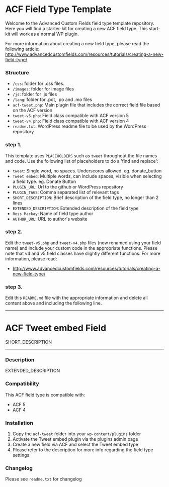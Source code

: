 # ACF Field Type Template

Welcome to the Advanced Custom Fields field type template repository.
Here you will find a starter-kit for creating a new ACF field type. This start-kit will work as a normal WP plugin.

For more information about creating a new field type, please read the following article:
http://www.advancedcustomfields.com/resources/tutorials/creating-a-new-field-type/

### Structure

* `/css`:  folder for .css files.
* `/images`: folder for image files
* `/js`: folder for .js files
* `/lang`: folder for .pot, .po and .mo files
* `acf-tweet.php`: Main plugin file that includes the correct field file based on the ACF version
* `tweet-v5.php`: Field class compatible with ACF version 5
* `tweet-v4.php`: Field class compatible with ACF version 4
* `readme.txt`: WordPress readme file to be used by the WordPress repository

### step 1.

This template uses `PLACEHOLDERS` such as `tweet` throughout the file names and code. Use the following list of placeholders to do a 'find and replace':

* `tweet`: Single word, no spaces. Underscores allowed. eg. donate_button
* `Tweet embed`: Multiple words, can include spaces, visible when selecting a field type. eg. Donate Button
* `PLUGIN_URL`: Url to the github or WordPress repository
* `PLUGIN_TAGS`: Comma separated list of relevant tags
* `SHORT_DESCRIPTION`: Brief description of the field type, no longer than 2 lines
* `EXTENDED_DESCRIPTION`: Extended description of the field type
* `Ross Mackay`: Name of field type author
* `AUTHOR_URL`: URL to author's website

### step 2.

Edit the `tweet-v5.php` and `tweet-v4.php` files (now renamed using your field name) and include your custom code in the appropriate functions.
Please note that v4 and v5 field classes have slightly different functions. For more information, please read:
* http://www.advancedcustomfields.com/resources/tutorials/creating-a-new-field-type/

### step 3.

Edit this `README.md` file with the appropriate information and delete all content above and including the following line.

-----------------------

# ACF Tweet embed Field

SHORT_DESCRIPTION

-----------------------

### Description

EXTENDED_DESCRIPTION

### Compatibility

This ACF field type is compatible with:
* ACF 5
* ACF 4

### Installation

1. Copy the `acf-tweet` folder into your `wp-content/plugins` folder
2. Activate the Tweet embed plugin via the plugins admin page
3. Create a new field via ACF and select the Tweet embed type
4. Please refer to the description for more info regarding the field type settings

### Changelog
Please see `readme.txt` for changelog
